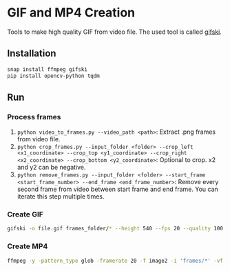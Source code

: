 # GIF and MP4 Creation

Tools to make high quality GIF from video file. The used tool is called [gifski](https://gif.ski/).

## Installation

```bash
snap install ffmpeg gifski
pip install opencv-python tqdm
```

## Run

### Process frames

1. `python video_to_frames.py --video_path <path>`: Extract .png frames from video file.
1. `python crop_frames.py --input_folder <folder> --crop_left <x1_coordinate> --crop_top <y1_coordinate> --crop_right <x2_coordinate> --crop_bottom <y2_coordinate>`: Optional to crop. x2 and y2 can be negative.
1. `python remove_frames.py --input_folder <folder> --start_frame <start_frame_number> --end_frame <end_frame_number>`: Remove every second frame from video between start frame and end frame. You can iterate this step multiple times.

### Create GIF

```bash
gifski -o file.gif frames_folder/* --height 540 --fps 20 --quality 100
```

### Create MP4

```bash
ffmpeg -y -pattern_type glob -framerate 20 -f image2 -i 'frames/*' -vf format=yuv420p,scale='-1:1080' -c:v libx264 -profile:v high -crf:v 18 video.mp4
```
